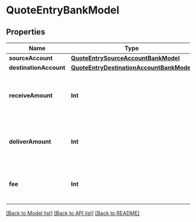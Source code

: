 # QuoteEntryBankModel

## Properties
Name | Type | Description | Notes
------------ | ------------- | ------------- | -------------
**sourceAccount** | [**QuoteEntrySourceAccountBankModel**](QuoteEntrySourceAccountBankModel.md) |  | [optional] 
**destinationAccount** | [**QuoteEntryDestinationAccountBankModel**](QuoteEntryDestinationAccountBankModel.md) |  | [optional] 
**receiveAmount** | **Int** | The amount to be received in base units of the currency | [optional] 
**deliverAmount** | **Int** | The amount to be delivered in base units of the currency | [optional] 
**fee** | **Int** | The fee associated with the account entry. | [optional] 

[[Back to Model list]](../README.md#documentation-for-models) [[Back to API list]](../README.md#documentation-for-api-endpoints) [[Back to README]](../README.md)


